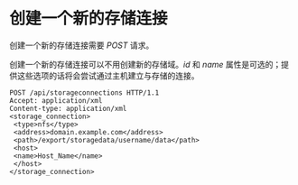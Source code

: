 # 创建一个新的存储连接

创建一个新的存储连接需要 *POST* 请求。

创建一个新的存储连接可以不用创建新的存储域。*id* 和 *name*
属性是可选的；提供这些选项的话将会尝试通过主机建立与存储的连接。

                
    POST /api/storageconnections HTTP/1.1
    Accept: application/xml
    Content-type: application/xml
    <storage_connection>
     <type>nfs</type>
     <address>domain.example.com</address>
     <path>/export/storagedata/username/data</path>
     <host>
     <name>Host_Name</name>
     </host>
    </storage_connection>

              
